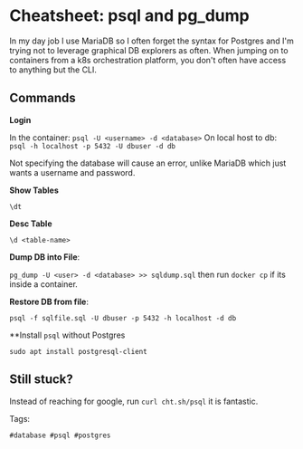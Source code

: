 # Cheatsheet: psql and pg_dump

In my day job I use MariaDB so I often forget the syntax for Postgres and
I'm trying not to leverage graphical DB explorers as often. When jumping
on to containers from a k8s orchestration platform, you don't often have
access to anything but the CLI.

## Commands

**Login**

In the container: `psql -U <username> -d <database>`
On local host to db: `psql -h localhost -p 5432 -U dbuser -d db`

Not specifying the database will cause an error, unlike MariaDB which
just wants a username and password.

**Show Tables**

`\dt`

**Desc Table**

`\d <table-name>`

**Dump DB into File**: 

`pg_dump -U <user> -d <database> >> sqldump.sql` then run `docker cp`
if its inside a container.

**Restore DB from file**:

`psql -f sqlfile.sql -U dbuser -p 5432 -h localhost -d db`

**Install `psql` without Postgres

`sudo apt install postgresql-client`

## Still stuck? 

Instead of reaching for google, run `curl cht.sh/psql` it is fantastic.

Tags:

    #database #psql #postgres
